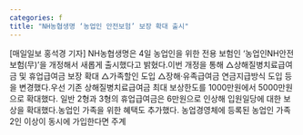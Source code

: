 ```yaml
---
categories: f
title: "NH농협생명 ‘농업인 안전보험’ 보장 확대 출시"
---
```

[매일일보 홍석경 기자] NH농협생명은 4일 농업인을 위한 전용 보험인 ‘농업인NH안전보험(무)’을 개정해서 새롭게 출시했다고 밝혔다.이번 개정을 통해 △상해질병치료급여금 및 휴업급여금 보장 확대 △가족할인 도입 △장해·유족급여금 연금지급방식 도입 등을 변경했다.우선 기존 상해질병치료급여금 최대 보상한도를 1000만원에서 5000만원으로 확대했다. 일반 2형과 3형의 휴업급여금은 6만원으로 인상해 입원일당에 대한 보상을 확대했다.농업인 가족을 위한 혜택도 추가했다. 농업경영체에 등록된 농업인 가족 2인 이상이 동시에 가입한다면 주계